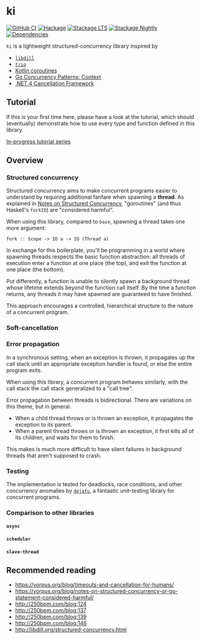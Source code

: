 # ki

[![GitHub CI](https://github.com/mitchellwrosen/ki/workflows/CI/badge.svg)](https://github.com/mitchellwrosen/ki/actions)
[![Hackage](https://img.shields.io/hackage/v/ki.svg?label=ki&logo=haskell)](https://hackage.haskell.org/package/ki-0/candidate)
[![Stackage LTS](https://stackage.org/package/ki/badge/lts)](https://www.stackage.org/lts/package/ki)
[![Stackage Nightly](https://stackage.org/package/ki/badge/nightly)](https://www.stackage.org/nightly/package/ki)
[![Dependencies](https://img.shields.io/hackage-deps/v/ki)](https://packdeps.haskellers.com/reverse/ki)


`ki` is a lightweight structured-concurrency library inspired by

* [`libdill`](http://libdill.org/)
* [`trio`](https://github.com/python-trio/trio)
* [Kotlin coroutines](https://kotlinlang.org/docs/reference/coroutines-overview.html)
* [Go Concurrency Patterns: Context](https://blog.golang.org/context)
* [.NET 4 Cancellation Framework](https://devblogs.microsoft.com/pfxteam/net-4-cancellation-framework/)

## Tutorial

If this is your first time here, please have a look at the tutorial, which
should (eventually) demonstrate how to use every type and function defined in
this library.

[In-progress tutorial series](tutorial/01.md)

## Overview

### Structured concurrency

Structured concurrency aims to make concurrent programs easier to understand by
requiring additional fanfare when spawning a __thread__. As explained in
[Notes on Structured Concurrency](https://vorpus.org/blog/notes-on-structured-concurrency-or-go-statement-considered-harmful/),
"goroutines" (and thus Haskell's `forkIO`) are "considered harmful".

When using this library, compared to `base`, spawning a thread takes one more
argument:

```
fork :: Scope -> IO a -> IO (Thread a)
```

In exchange for this boilerplate, you'll be programming in a world where
spawning threads respects the basic function abstraction: all threads of
execution enter a function at one place (the top), and exit the function at one
place (the bottom).

Put differently, a function is unable to silently spawn a background thread
whose lifetime extends beyond the function call itself. By the time a function
returns, any threads it may have spawned are guaranteed to have finished.

This approach encourages a controlled, hierarchical structure to the nature of a
concurrent program.

### Soft-cancellation

### Error propagation

In a synchronous setting, when an exception is thrown, it propagates up the call
stack until an appropriate exception handler is found, or else the entire
program exits.

When using this library, a concurrent program behaves similarly, with the call
stack the call stack generalized to a "call tree".

Error propagation between threads is bidirectional. There are variations on this
theme, but in general:

  * When a child thread throws or is thrown an exception, it propagates the
    exception to its parent.
  * When a parent thread throws or is thrown an exception, it first kills all of
    its children, and waits for them to finish.

This makes is much more difficult to have silent failures in background threads
that aren't supposed to crash.

### Testing

The implementation is tested for deadlocks, race conditions, and other concurrency anomalies by
[`dejafu`](http://hackage.haskell.org/package/dejafu), a fantastic unit-testing library for concurrent programs.

### Comparison to other libraries

#### `async`

#### `scheduler`

#### `slave-thread`

## Recommended reading

  * https://vorpus.org/blog/timeouts-and-cancellation-for-humans/
  * https://vorpus.org/blog/notes-on-structured-concurrency-or-go-statement-considered-harmful/
  * http://250bpm.com/blog:124
  * http://250bpm.com/blog:137
  * http://250bpm.com/blog:139
  * http://250bpm.com/blog:146
  * http://libdill.org/structured-concurrency.html
